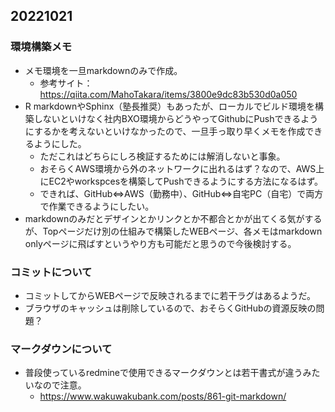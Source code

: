 ## 20221021
### 環境構築メモ
- メモ環境を一旦markdownのみで作成。
  - 参考サイト：https://qiita.com/MahoTakara/items/3800e9dc83b530d0a050
- R markdownやSphinx（塾長推奨）もあったが、ローカルでビルド環境を構築しないといけなく社内BXO環境からどうやってGithubにPushできるようにするかを考えないといけなかったので、一旦手っ取り早くメモを作成できるようにした。
  - ただこれはどちらにしろ検証するためには解消しないと事象。
  - おそらくAWS環境から外のネットワークに出れるはず？なので、AWS上にEC2やworkspcesを構築してPushできるようにする方法になるはず。
  - できれば、GitHub⇔AWS（勤務中）、GitHub⇔自宅PC（自宅）で両方で作業できるようにしたい。
- markdownのみだとデザインとかリンクとか不都合とかが出てくる気がするが、Topページだけ別の仕組みで構築したWEBページ、各メモはmarkdown onlyページに飛ばすというやり方も可能だと思うので今後検討する。

### コミットについて
- コミットしてからWEBページで反映されるまでに若干ラグはあるようだ。
- ブラウザのキャッシュは削除しているので、おそらくGitHubの資源反映の問題？

### マークダウンについて
- 普段使っているredmineで使用できるマークダウンとは若干書式が違うみたいなので注意。
  - https://www.wakuwakubank.com/posts/861-git-markdown/
